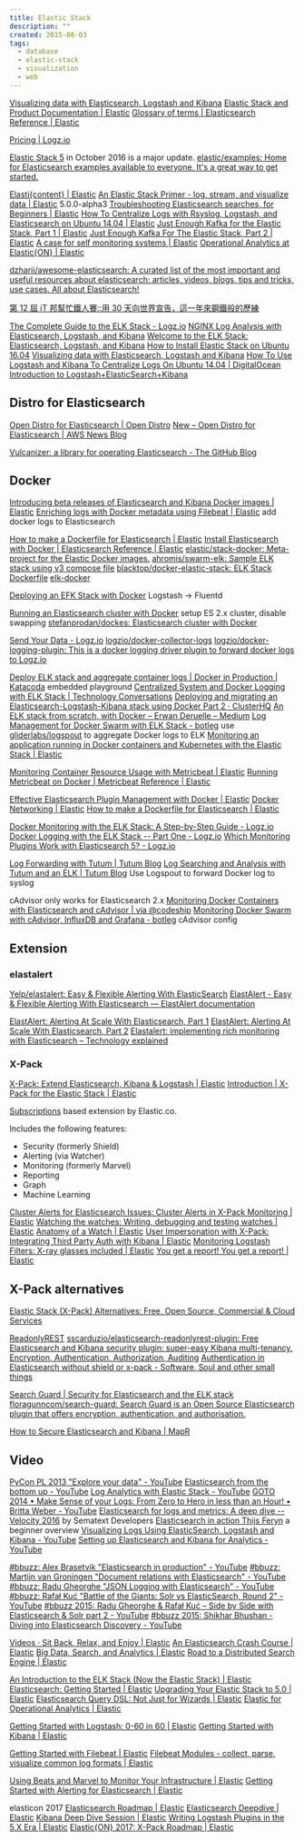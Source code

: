 ```yaml
---
title: Elastic Stack
description: ""
created: 2015-08-03
tags:
  - database
  - elastic-stack
  - visualization
  - web
---
```


[Visualizing data with Elasticsearch, Logstash and Kibana](http://blog.webkid.io/visualize-datasets-with-elk/)
[Elastic Stack and Product Documentation | Elastic](https://www.elastic.co/guide/index.html)
[Glossary of terms | Elasticsearch Reference | Elastic](https://www.elastic.co/guide/en/elasticsearch/reference/current/glossary.html)

[Pricing | Logz.io](https://logz.io/pricing/)

[Elastic Stack 5](https://www.elastic.co/blog/elastic-stack-5-0-0-released) in October 2016 is a major update.
[elastic/examples: Home for Elasticsearch examples available to everyone. It's a great way to get started.](https://github.com/elastic/examples)

[Elasti{content} | Elastic](https://www.elastic.co/content-pack)
[An Elastic Stack Primer - log, stream, and visualize data | Elastic](https://www.elastic.co/blog/elastic-stack-primer) 5.0.0-alpha3
[Troubleshooting Elasticsearch searches, for Beginners | Elastic](https://www.elastic.co/blog/found-beginner-troubleshooting)
[How To Centralize Logs with Rsyslog, Logstash, and Elasticsearch on Ubuntu 14.04 | Elastic](https://www.elastic.co/blog/how-to-centralize-logs-with-rsyslog-logstash-and-elasticsearch-on-ubuntu-14-04)
[Just Enough Kafka for the Elastic Stack, Part 1 | Elastic](https://www.elastic.co/blog/just-enough-kafka-for-the-elastic-stack-part1)
[Just Enough Kafka For The Elastic Stack, Part 2 | Elastic](https://www.elastic.co/blog/just-enough-kafka-for-the-elastic-stack-part2)
[A case for self monitoring systems | Elastic](https://www.elastic.co/blog/a-case-for-self-monitoring-systems)
[Operational Analytics at Elastic{ON} | Elastic](https://www.elastic.co/blog/operational-analytics-with-elasticsearch-at-elasticon-2017-part-1)

[dzharii/awesome-elasticsearch: A curated list of the most important and useful resources about elasticsearch: articles, videos, blogs, tips and tricks, use cases. All about Elasticsearch!](https://github.com/dzharii/awesome-elasticsearch)

[第 12 屆 iT 邦幫忙鐵人賽::用 30 天向世界宣告，這一年來鋼鐵般的歷練](https://ithelp.ithome.com.tw/2020-12th-ironman/articles/3148?sc=iThomeR)

[The Complete Guide to the ELK Stack - Logz.io](https://logz.io/learn/complete-guide-elk-stack/)
[NGINX Log Analysis with Elasticsearch, Logstash, and Kibana](http://logz.io/blog/nginx-log-analysis/)
[Welcome to the ELK Stack: Elasticsearch, Logstash, and Kibana](https://qbox.io/blog/welcome-to-the-elk-stack-elsaticsearch-logstash-kibana)
[How to Install Elastic Stack on Ubuntu 16.04](https://www.howtoforge.com/tutorial/how-to-install-elastic-stack-on-ubuntu-16-04/)
[Visualizing data with Elasticsearch, Logstash and Kibana](http://blog.webkid.io/visualize-datasets-with-elk/)
[How To Use Logstash and Kibana To Centralize Logs On Ubuntu 14.04 | DigitalOcean](https://www.digitalocean.com/community/tutorials/how-to-use-logstash-and-kibana-to-centralize-and-visualize-logs-on-ubuntu-14-04)
[Introduction to Logstash+ElasticSearch+Kibana](https://thepracticalsysadmin.com/introduction-to-logstashelasticsearchkibana/)

## Distro for Elasticsearch

[Open Distro for Elasticsearch | Open Distro](https://opendistro.github.io/for-elasticsearch/)
[New – Open Distro for Elasticsearch | AWS News Blog](https://aws.amazon.com/de/blogs/aws/new-open-distro-for-elasticsearch/)

[Vulcanizer: a library for operating Elasticsearch - The GitHub Blog](https://github.blog/2019-03-05-vulcanizer-a-library-for-operating-elasticsearch/)

## Docker

[Introducing beta releases of Elasticsearch and Kibana Docker images | Elastic](https://www.elastic.co/blog/releasing-beta-version-of-elastic-docker-images)
[Enriching logs with Docker metadata using Filebeat | Elastic](https://www.elastic.co/blog/enrich-docker-logs-with-filebeat) add docker logs to Elasticsearch

[How to make a Dockerfile for Elasticsearch | Elastic](https://www.elastic.co/blog/how-to-make-a-dockerfile-for-elasticsearch)
[Install Elasticsearch with Docker | Elasticsearch Reference | Elastic](https://www.elastic.co/guide/en/elasticsearch/reference/current/docker.html)
[elastic/stack-docker: Meta-project for the Elastic Docker images.](https://github.com/elastic/stack-docker)
[ahromis/swarm-elk: Sample ELK stack using v3 compose file](https://github.com/ahromis/swarm-elk)
[blacktop/docker-elastic-stack: ELK Stack Dockerfile](https://github.com/blacktop/docker-elastic-stack)
[elk-docker](http://elk-docker.readthedocs.io/)

[Deploying an EFK Stack with Docker](https://adamtheautomator.com/efk-stack/) Logstash -> Fluentd

[Running an Elasticsearch cluster with Docker](https://stefanprodan.com/2016/elasticsearch-cluster-with-docker/) setup ES 2.x cluster, disable swapping
[stefanprodan/dockes: Elasticsearch cluster with Docker](https://github.com/stefanprodan/dockes)

[Send Your Data - Logz.io](https://app.logz.io/#/dashboard/send-your-data/log-sources/docker?type=docker-collector-logs-config)
[logzio/docker-collector-logs](https://github.com/logzio/docker-collector-logs)
[logzio/docker-logging-plugin: This is a docker logging driver plugin to forward docker logs to Logz.io](https://github.com/logzio/docker-logging-plugin)

[Deploy ELK stack and aggregate container logs | Docker in Production | Katacoda](https://www.katacoda.com/courses/docker-production/launch-elk-aggregate-container-logs) embedded playground
[Centralized System and Docker Logging with ELK Stack | Technology Conversations](http://technologyconversations.com/2015/05/18/centralized-system-and-docker-logging-with-elk-stack/)
[Deploying and migrating an Elasticsearch-Logstash-Kibana stack using Docker Part 2 · ClusterHQ](http://clusterhq.com/2016/01/12/b-multinode-elk-flocker/)
[An ELK stack from scratch, with Docker – Erwan Deruelle – Medium](https://medium.com/@d3rwan/an-elk-stack-from-scratch-with-docker-58551616a2da)
[Log Management for Docker Swarm with ELK Stack - botleg](https://botleg.com/stories/log-management-of-docker-swarm-with-elk-stack/) use [gliderlabs/logspout](https://github.com/gliderlabs/logspout) to aggregate Docker logs to ELK
[Monitoring an application running in Docker containers and Kubernetes with the Elastic Stack | Elastic](https://www.elastic.co/blog/monitoring-an-application-running-in-docker-containers-and-kubernetes-with-the-elastic-stack)

[Monitoring Container Resource Usage with Metricbeat | Elastic](https://www.elastic.co/blog/monitoring_container_resource_usage_with_metricbeat)
[Running Metricbeat on Docker | Metricbeat Reference | Elastic](https://www.elastic.co/guide/en/beats/metricbeat/current/running-on-docker.html)

[Effective Elasticsearch Plugin Management with Docker | Elastic](https://www.elastic.co/blog/elasticsearch-docker-plugin-management)
[Docker Networking | Elastic](https://www.elastic.co/blog/docker-networking)
[How to make a Dockerfile for Elasticsearch | Elastic](https://www.elastic.co/blog/how-to-make-a-dockerfile-for-elasticsearch)

[Docker Monitoring with the ELK Stack: A Step-by-Step Guide - Logz.io](https://logz.io/learn/docker-monitoring-elk-stack/)
[Docker Logging with the ELK Stack -- Part One - Logz.io](https://logz.io/blog/docker-logging/)
[Which Monitoring Plugins Work with Elasticsearch 5? - Logz.io](https://logz.io/blog/monitoring-plugins-elasticsearch-5/)

[Log Forwarding with Tutum | Tutum Blog](https://blog.tutum.co/2015/03/19/log-forwarding-with-tutum/)
[Log Searching and Analysis with Tutum and an ELK | Tutum Blog](https://blog.tutum.co/2015/05/26/log-searching-and-analysis-with-tutum-and-an-elk-2/)
Use Logspout to forward Docker log to syslog

cAdvisor only works for Elasticsearch 2.x
[Monitoring Docker Containers with Elasticsearch and cAdvisor | via @codeship](https://blog.codeship.com/monitoring-docker-containers-with-elasticsearch-and-cadvisor/)
[Monitoring Docker Swarm with cAdvisor, InfluxDB and Grafana - botleg](https://botleg.com/stories/monitoring-docker-swarm-with-cadvisor-influxdb-and-grafana/) cAdvisor config

## Extension

### elastalert

[Yelp/elastalert: Easy & Flexible Alerting With ElasticSearch](https://github.com/yelp/elastalert)
[ElastAlert - Easy & Flexible Alerting With Elasticsearch — ElastAlert documentation](https://elastalert.readthedocs.io/en/latest/)

[ElastAlert: Alerting At Scale With Elasticsearch, Part 1](https://engineeringblog.yelp.com/2015/10/elastalert-alerting-at-scale-with-elasticsearch.html)
[ElastAlert: Alerting At Scale With Elasticsearch, Part 2](https://engineeringblog.yelp.com/2016/03/elastalert-part-two.html)
[Elastalert: implementing rich monitoring with Elasticsearch – Technology explained](https://alexandreesl.com/2016/04/15/elastalert-implementing-rich-monitoring-with-elasticsearch/)

### X-Pack

[X-Pack: Extend Elasticsearch, Kibana & Logstash | Elastic](https://www.elastic.co/products/x-pack)
[Introduction | X-Pack for the Elastic Stack | Elastic](https://www.elastic.co/guide/en/x-pack/current/xpack-introduction.html)

[Subscriptions](https://www.elastic.co/subscriptions) based extension by Elastic.co.

Includes the following features:

- Security (formerly Shield)
- Alerting (via Watcher)
- Monitoring (formerly Marvel)
- Reporting
- Graph
- Machine Learning

[Cluster Alerts for Elasticsearch Issues: Cluster Alerts in X-Pack Monitoring | Elastic](https://www.elastic.co/blog/elasticsearch-cluster-alerts-for-issues-from-xpack-monitoring)
[Watching the watches: Writing, debugging and testing watches | Elastic](https://www.elastic.co/blog/watching-the-watches-writing-debugging-and-testing-watches)
[Anatomy of a Watch | Elastic](https://www.elastic.co/blog/anatomy-of-a-watch)
[User Impersonation with X-Pack: Integrating Third Party Auth with Kibana | Elastic](https://www.elastic.co/blog/user-impersonation-with-x-pack-integrating-third-party-auth-with-kibana)
[Monitoring Logstash Filters: X-ray glasses included | Elastic](https://www.elastic.co/blog/monitoring-logstash-filters)
[You get a report! You get a report! | Elastic](https://www.elastic.co/blog/you_get_a_report_you_get_a_report)

## X-Pack alternatives

[Elastic Stack (X-Pack) Alternatives: Free, Open Source, Commercial & Cloud Services](https://sematext.com/blog/x-pack-alternatives/)

[ReadonlyREST](https://readonlyrest.com/)
[sscarduzio/elasticsearch-readonlyrest-plugin: Free Elasticsearch and Kibana security plugin: super-easy Kibana multi-tenancy, Encryption, Authentication, Authorization, Auditing](https://github.com/sscarduzio/elasticsearch-readonlyrest-plugin)
[Authentication in Elasticsearch without shield or x-pack - Software, Soul and other small things](http://ikeptwalking.com/authentication-elasticsearch-without-shield-x-pack/)

[Search Guard | Security for Elasticsearch and the ELK stack](https://search-guard.com/)
[floragunncom/search-guard: Search Guard is an Open Source Elasticsearch plugin that offers encryption, authentication, and authorisation.](https://github.com/floragunncom/search-guard)

[How to Secure Elasticsearch and Kibana | MapR](https://mapr.com/blog/how-secure-elasticsearch-and-kibana/)

## Video

[PyCon PL 2013 "Explore your data" - YouTube](https://www.youtube.com/watch?v=yZu4jQtBUPg)
[Elasticsearch from the bottom up - YouTube](https://www.youtube.com/watch?v=PpX7J-G2PEo)
[Log Analytics with Elastic Stack - YouTube](https://www.youtube.com/watch?v=SuDQ3-FihQk)
[GOTO 2014 • Make Sense of your Logs: From Zero to Hero in less than an Hour! • Britta Weber - YouTube](https://www.youtube.com/watch?v=8vgTBIoF8zs)
[Elasticsearch for logs and metrics: A deep dive -- Velocity 2016](https://www.youtube.com/watch?v=44QQEI9CJQQ) by Sematext Developers
[Elasticsearch in action Thijs Feryn](https://www.youtube.com/watch?v=oPObRc8tHgQ) a beginner overview
[Visualizing Logs Using ElasticSearch, Logstash and Kibana - YouTube](https://www.youtube.com/watch?v=Kqs7UcCJquM)
[Setting up Elasticsearch and Kibana for Analytics - YouTube](https://www.youtube.com/watch?v=wHWb1d_VGp8)

[#bbuzz: Alex Brasetvik "Elasticsearch in production" - YouTube](https://www.youtube.com/watch?v=gkdfNl0WL-A&index=28&list=PLq-odUc2x7i8Qg4j2fix-QN6bjup-QYJW)
[#bbuzz: Martijn van Groningen "Document relations with Elasticsearch" - YouTube](https://www.youtube.com/watch?v=MXbsJsFfpV4&index=32&list=PLq-odUc2x7i8Qg4j2fix-QN6bjup-QYJW)
[#bbuzz: Radu Gheorghe "JSON Logging with Elasticsearch" - YouTube](https://www.youtube.com/watch?v=yDLtyLi6Ny8&index=4&list=PLq-odUc2x7i8Qg4j2fix-QN6bjup-QYJW)
[#bbuzz: Rafał Kuć "Battle of the Giants: Solr vs ElasticSearch, Round 2" - YouTube](https://www.youtube.com/watch?v=IutoHcJT61k&index=11&list=PLq-odUc2x7i8Qg4j2fix-QN6bjup-QYJW)
[#bbuzz 2015: Radu Gheorghe & Rafał Kuć – Side by Side with Elasticsearch & Solr part 2 - YouTube](https://www.youtube.com/watch?v=01mXpZ0F-_o&index=33&list=PLq-odUc2x7i-_qWWixXHZ6w-MxyLxEC7s)
[#bbuzz 2015: Shikhar Bhushan - Diving into Elasticsearch Discovery - YouTube](https://www.youtube.com/watch?v=rptCFp4CuXk&index=42&list=PLq-odUc2x7i-_qWWixXHZ6w-MxyLxEC7s)

[Videos · Sit Back, Relax, and Enjoy | Elastic](https://www.elastic.co/videos)
[An Elasticsearch Crash Course | Elastic](https://www.elastic.co/videos/an-elasticsearch-crash-course)
[Big Data, Search, and Analytics | Elastic](https://www.elastic.co/videos/big-data-search-and-analytics)
[Road to a Distributed Search Engine | Elastic](https://www.elastic.co/videos/road-to-a-distributed-search-engine)

[An Introduction to the ELK Stack (Now the Elastic Stack) | Elastic](https://www.elastic.co/webinars/introduction-elk-stack)
[Elasticsearch: Getting Started | Elastic](https://www.elastic.co/webinars/getting-started-elasticsearch)
[Upgrading Your Elastic Stack to 5.0 | Elastic](https://www.elastic.co/webinars/upgrading-your-elastic-stack-to-5-0)
[Elasticsearch Query DSL: Not Just for Wizards | Elastic](https://www.elastic.co/webinars/elasticsearch-query-dsl)
[Elastic for Operational Analytics | Elastic](https://www.elastic.co/webinars/elastic-for-operational-analytics)

[Getting Started with Logstash: 0-60 in 60 | Elastic](https://www.elastic.co/webinars/getting-started-logstash)
[Getting Started with Kibana | Elastic](https://www.elastic.co/webinars/getting-started-kibana)

[Getting Started with Filebeat | Elastic](https://www.elastic.co/videos/getting-started-with-filebeat)
[Filebeat Modules - collect, parse, visualize common log formats | Elastic](https://www.elastic.co/videos/filebeat-modules-collect-parse-visualize-common-log-formats)

[Using Beats and Marvel to Monitor Your Infrastructure | Elastic](https://www.elastic.co/webinars/using-beats-and-marvel-to-monitor-your-infrastructure)
[Getting Started with Alerting for Elasticsearch | Elastic](https://www.elastic.co/webinars/getting-started-with-alerting-for-elasticsearch)

elasticon 2017
[Elasticsearch Roadmap | Elastic](https://www.elastic.co/elasticon/conf/2017/sf/what-is-evolving-in-elasticsearch)
[Elasticsearch Deepdive | Elastic](https://www.elastic.co/elasticon/tour/2017/london/elasticsearch-deepdive)
[Kibana Deep Dive Session | Elastic](https://www.elastic.co/elasticon/tour/2017/london/kibana-deep-dive-session)
[Writing Logstash Plugins in the 5.X Era | Elastic](https://www.elastic.co/elasticon/conf/2017/sf/writing-logstash-plugins-in-the-5x-era)
[Elastic{ON} 2017: X-Pack Roadmap | Elastic](https://www.elastic.co/elasticon/conf/2017/sf/what-is-exciting-in-x-pack)
